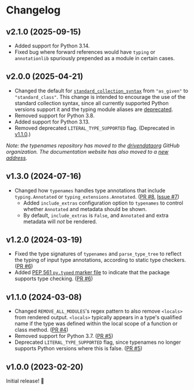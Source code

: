 # Changelog

## v2.1.0 (2025-09-15)

- Added support for Python 3.14.
- Fixed bug where forward references would have `typing` or `annotationlib` spuriously prepended as a module in certain cases.

## v2.0.0 (2025-04-21)

- Changed the default for [`standard_collection_syntax`](./README.md#standard-collection-syntax-standard_collection_syntax) from `"as_given"` to `"standard_class"`. This change is intended to encourage the use of the standard collection syntax, since all currently supported Python versions support it and the typing module aliases are [deprecated](https://docs.python.org/3/library/typing.html#deprecated-aliases).
- Removed support for Python 3.8.
- Added support for Python 3.13.
- Removed deprecated `LITERAL_TYPE_SUPPORTED` flag. (Deprecated in [v1.1.0](#v110-2024-03-08).)

_Note: the typenames repository has moved to the [drivendataorg](https://github.com/drivendataorg/typenames) GitHub organization. The documentation website has also moved to a [new address](https://typenames.drivendata.org)._

## v1.3.0 (2024-07-16)

- Changed how `typenames` handles type annotations that include `typing.Annotated` or `typing_extensions.Annotated`. ([PR #8](https://github.com/drivendataorg/typenames/pull/8), [Issue #7](https://github.com/drivendataorg/typenames/issues/7))
  - Added `include_extras` configuration option to `typenames` to control whether `Annotated` and metadata should be shown.
  - By default, `include_extras` is `False`, and `Annotated` and extra metadata will _not_ be rendered.

## v1.2.0 (2024-03-19)

- Fixed the type signatures of `typenames` and `parse_type_tree` to reflect the typing of input type annotations, according to static type checkers. ([PR #6](https://github.com/drivendataorg/typenames/pull/6))
- Added [PEP 561 `py.typed` marker file](https://peps.python.org/pep-0561/#packaging-type-information) to indicate that the package supports type checking. ([PR #6](https://github.com/drivendataorg/typenames/pull/6))

## v1.1.0 (2024-03-08)

- Changed `REMOVE_ALL_MODULES`'s regex pattern to also remove `<locals>` from rendered output. `<locals>` typically appears in a type's qualified name if the type was defined within the local scope of a function or class method. ([PR #4](https://github.com/drivendataorg/typenames/pull/4))
- Removed support for Python 3.7. ([PR #5](https://github.com/drivendataorg/typenames/pull/5))
- Deprecated `LITERAL_TYPE_SUPPORTED` flag, since typenames no longer supports Python versions where this is false. ([PR #5](https://github.com/drivendataorg/typenames/pull/5))

## v1.0.0 (2023-02-20)

Initial release! 🎉
